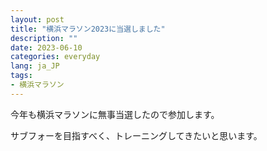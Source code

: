 ```yaml
---
layout: post
title: "横浜マラソン2023に当選しました"
description: ""
date: 2023-06-10
categories: everyday
lang: ja_JP
tags:
- 横浜マラソン
---
```


今年も横浜マラソンに無事当選したので参加します。

サブフォーを目指すべく、トレーニングしてきたいと思います。
